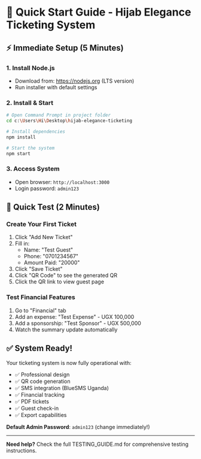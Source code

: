 # 🚀 Quick Start Guide - Hijab Elegance Ticketing System

## ⚡ **Immediate Setup (5 Minutes)**

### 1. Install Node.js
- Download from: https://nodejs.org (LTS version)
- Run installer with default settings

### 2. Install & Start
```bash
# Open Command Prompt in project folder
cd c:\Users\Hi\Desktop\hijab-elegance-ticketing

# Install dependencies
npm install

# Start the system
npm start
```

### 3. Access System
- Open browser: `http://localhost:3000`
- Login password: `admin123`

## 🎯 **Quick Test (2 Minutes)**

### Create Your First Ticket
1. Click "Add New Ticket"
2. Fill in:
   - Name: "Test Guest"
   - Phone: "0701234567"  
   - Amount Paid: "20000"
3. Click "Save Ticket"
4. Click "QR Code" to see the generated QR
5. Click the QR link to view guest page

### Test Financial Features
1. Go to "Financial" tab
2. Add an expense: "Test Expense" - UGX 100,000
3. Add a sponsorship: "Test Sponsor" - UGX 500,000
4. Watch the summary update automatically

## ✅ **System Ready!**

Your ticketing system is now fully operational with:
- ✅ Professional design
- ✅ QR code generation
- ✅ SMS integration (BlueSMS Uganda)
- ✅ Financial tracking
- ✅ PDF tickets
- ✅ Guest check-in
- ✅ Export capabilities

**Default Admin Password**: `admin123` (change immediately!)

---

**Need help?** Check the full TESTING_GUIDE.md for comprehensive testing instructions.
